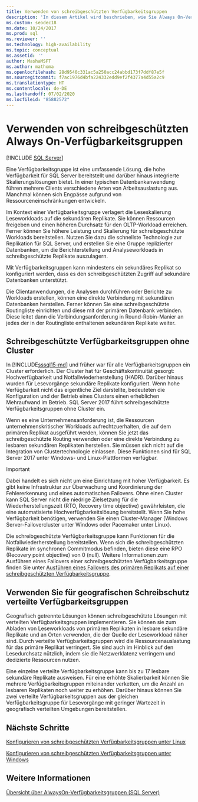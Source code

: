 ```yaml
---
title: Verwenden von schreibgeschützten Verfügbarkeitsgruppen
description: 'In diesem Artikel wird beschrieben, wie Sie Always On-Verfügbarkeitsgruppen im schreibgeschützten Modus verwenden können. '
ms.custom: seodec18
ms.date: 10/24/2017
ms.prod: sql
ms.reviewer: ''
ms.technology: high-availability
ms.topic: conceptual
ms.assetid: ''
author: MashaMSFT
ms.author: mathoma
ms.openlocfilehash: 28d9540c331ac5a250acc24abbd173f7ddf87e5f
ms.sourcegitcommit: f7ac1976d4bfa224332edd9ef2f4377a4d55a2c9
ms.translationtype: HT
ms.contentlocale: de-DE
ms.lasthandoff: 07/02/2020
ms.locfileid: "85882572"
---
```

# <a name="use-read-scale-with-always-on-availability-groups"></a>Verwenden von schreibgeschützten Always On-Verfügbarkeitsgruppen
[!INCLUDE [SQL Server](../../../includes/applies-to-version/sqlserver.md)]

Eine Verfügbarkeitsgruppe ist eine umfassende Lösung, die hohe Verfügbarkeit für SQL Server bereitstellt und darüber hinaus integrierte Skalierungslösungen bietet. In einer typischen Datenbankanwendung führen mehrere Clients verschiedene Arten von Arbeitsauslastung aus. Manchmal können sich Engpässe aufgrund von Ressourceneinschränkungen entwickeln. 

Im Kontext einer Verfügbarkeitsgruppe verlagert die Leseskalierung Leseworkloads auf die sekundären Replikate. Sie können Ressourcen freigeben und einen höheren Durchsatz für den OLTP-Workload erreichen. Ferner können Sie höhere Leistung und Skalierung für schreibgeschützte Workloads bereitstellen. Nutzen Sie dazu die schnellste Technologie zur Replikation für SQL Server, und erstellen Sie eine Gruppe replizierter Datenbanken, um die Berichterstellung und Analyseworkloads in schreibgeschützte Replikate auszulagern.

Mit Verfügbarkeitsgruppen kann mindestens ein sekundäres Replikat so konfiguriert werden, dass es den schreibgeschützten Zugriff auf sekundäre Datenbanken unterstützt.

Die Clientanwendungen, die Analysen durchführen oder Berichte zu Workloads erstellen, können eine direkte Verbindung mit sekundären Datenbanken herstellen. Ferner können Sie eine schreibgeschützte Routingliste einrichten und diese mit der primären Datenbank verbinden. Diese leitet dann die Verbindungsanforderung in Round-Robin-Manier an jedes der in der Routingliste enthaltenen sekundären Replikate weiter.

## <a name="read-scale-availability-groups-without-cluster"></a>Schreibgeschützte Verfügbarkeitsgruppen ohne Cluster

In [!INCLUDE[sssql15-md](../../../includes/sssql15-md.md)] und früher war für alle Verfügbarkeitsgruppen ein Cluster erforderlich. Der Cluster hat für Geschäftskontinuität gesorgt: Hochverfügbarkeit und Notfallwiederherstellung (HADR). Darüber hinaus wurden für Lesevorgänge sekundäre Replikate konfiguriert. Wenn hohe Verfügbarkeit nicht das eigentliche Ziel darstellte, bedeuteten die Konfiguration und der Betrieb eines Clusters einen erheblichen Mehraufwand im Betrieb. SQL Server 2017 führt schreibgeschützte Verfügbarkeitsgruppen ohne Cluster ein. 

Wenn es eine Unternehmensanforderung ist, die Ressourcen unternehmenskritischer Workloads aufrechtzuerhalten, die auf dem primären Replikat ausgeführt werden, können Sie jetzt das schreibgeschützte Routing verwenden oder eine direkte Verbindung zu lesbaren sekundären Replikaten herstellen. Sie müssen sich nicht auf die Integration von Clustertechnologie einlassen. Diese Funktionen sind für SQL Server 2017 unter Windows- und Linux-Plattformen verfügbar.

>[!IMPORTANT]
>Dabei handelt es sich nicht um eine Einrichtung mit hoher Verfügbarkeit. Es gibt keine Infrastruktur zur Überwachung und Koordinierung der Fehlererkennung und eines automatischen Failovers. Ohne einen Cluster kann SQL Server nicht die niedrige Zielsetzung für die Wiederherstellungszeit (RTO, Recovery time objective) gewährleisten, die eine automatisierte Hochverfügbarkeitslösung bereitstellt. Wenn Sie hohe Verfügbarkeit benötigen, verwenden Sie einen Cluster-Manager (Windows Server-Failovercluster unter Windows oder Pacemaker unter Linux).
>
>Die schreibgeschützte Verfügbarkeitsgruppe kann Funktionen für die Notfallwiederherstellung bereitstellen. Wenn sich die schreibgeschützten Replikate im synchronen Commitmodus befinden, bieten diese eine RPO (Recovery point objective) von 0 (null). Weitere Informationen zum Ausführen eines Failovers einer schreibgeschützten Verfügbarkeitsgruppe finden Sie unter [Ausführen eines Failovers des primären Replikats auf einer schreibgeschützten Verfügbarkeitsgruppe](perform-a-planned-manual-failover-of-an-availability-group-sql-server.md#ReadScaleOutOnly).

## <a name="use-distributed-availability-groups-for-geographic-read-scale"></a>Verwenden Sie für geografischen Schreibschutz verteilte Verfügbarkeitsgruppen

Geografisch getrennte Lösungen können schreibgeschützte Lösungen mit verteilten Verfügbarkeitsgruppen implementieren. Sie können sie zum Abladen von Leseworkloads von primären Replikaten in lesbare sekundäre Replikate und an Orten verwenden, die der Quelle der Leseworkload näher sind. Durch verteilte Verfügbarkeitsgruppen wird die Ressourcenauslastung für das primäre Replikat verringert. Sie sind auch im Hinblick auf den Lesedurchsatz nützlich, indem sie die Netzwerklatenz verringern und dedizierte Ressourcen nutzen.

Eine einzelne verteilte Verfügbarkeitsgruppe kann bis zu 17 lesbare sekundäre Replikate ausweisen. Für eine erhöhte Skalierbarkeit können Sie mehrere Verfügbarkeitsgruppen miteinander verketten, um die Anzahl an lesbaren Replikaten noch weiter zu erhöhen. Darüber hinaus können Sie zwei verteilte Verfügbarkeitsgruppen aus der gleichen Verfügbarkeitsgruppe für Lesevorgänge mit geringer Wartezeit in geografisch verteilten Umgebungen bereitstellen.




## <a name="next-steps"></a>Nächste Schritte

[Konfigurieren von schreibgeschützten Verfügbarkeitsgruppen unter Linux](../../../linux/sql-server-linux-availability-group-configure-rs.md)

[Konfigurieren von schreibgeschützten Verfügbarkeitsgruppen unter Windows](../../../database-engine/availability-groups/windows/configure-read-scale-availability-groups.md)

## <a name="see-also"></a>Weitere Informationen

 [Übersicht über AlwaysOn-Verfügbarkeitsgruppen &#40;SQL Server&#41;](../../../database-engine/availability-groups/windows/overview-of-always-on-availability-groups-sql-server.md)
